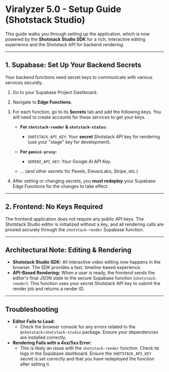 # Viralyzer 5.0 - Setup Guide (Shotstack Studio)

This guide walks you through setting up the application, which is now powered by the **Shotstack Studio SDK** for a rich, interactive editing experience and the Shotstack API for backend rendering.

---

## 1. Supabase: Set Up Your Backend Secrets

Your backend functions need secret keys to communicate with various services securely.

1.  Go to your Supabase Project Dashboard.
2.  Navigate to **Edge Functions**.
3.  For each function, go to its **Secrets** tab and add the following keys. You will need to create accounts for these services to get your keys.

    *   **For `shotstack-render` & `shotstack-status`:**
        *   `SHOTSTACK_API_KEY`: Your **secret** Shotstack API key for rendering (use your "stage" key for development).
        
    *   **For `gemini-proxy`:**
        *   `GEMINI_API_KEY`: Your Google AI API Key.
    
    *   ... (and other secrets for Pexels, ElevenLabs, Stripe, etc.)

4.  After setting or changing secrets, you **must redeploy** your Supabase Edge Functions for the changes to take effect.

---

## 2. Frontend: No Keys Required

The frontend application does not require any public API keys. The Shotstack Studio editor is initialized without a key, and all rendering calls are proxied securely through the `shotstack-render` Supabase function.

---

## Architectural Note: Editing & Rendering

-   **Shotstack Studio SDK:** All interactive video editing now happens in the browser. The SDK provides a fast, timeline-based experience.
-   **API-Based Rendering:** When a user is ready, the frontend sends the editor's final JSON state to the secure Supabase function (`shotstack-render`). This function uses your secret Shotstack API key to submit the render job and returns a render ID.

---

## Troubleshooting

-   **Editor Fails to Load:**
    -   Check the browser console for any errors related to the `@shotstack/shotstack-studio` package. Ensure your dependencies are installed correctly.
-   **Rendering Fails with a 4xx/5xx Error:**
    -   This is likely an issue with the `shotstack-render` function. Check its logs in the Supabase dashboard. Ensure the `SHOTSTACK_API_KEY` secret is set correctly and that you have redeployed the function after setting it.
